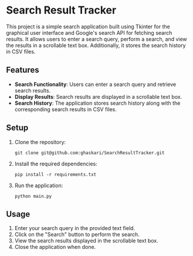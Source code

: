 # Search Result Tracker

This project is a simple search application built using Tkinter for the graphical user interface and Google's search API for fetching search results. It allows users to enter a search query, perform a search, and view the results in a scrollable text box. Additionally, it stores the search history in CSV files.

## Features

- **Search Functionality**: Users can enter a search query and retrieve search results.
- **Display Results**: Search results are displayed in a scrollable text box.
- **Search History**: The application stores search history along with the corresponding search results in CSV files.

## Setup

1. Clone the repository:

   ```
   git clone git@github.com:ghaskari/SearchResultTracker.git
   ```

2. Install the required dependencies:

   ```
   pip install -r requirements.txt
   ```

3. Run the application:

   ```
   python main.py
   ```

## Usage

1. Enter your search query in the provided text field.
2. Click on the "Search" button to perform the search.
3. View the search results displayed in the scrollable text box.
4. Close the application when done.
